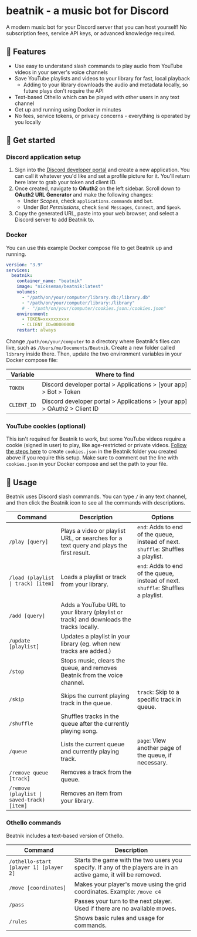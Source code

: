 # beatnik - a music bot for Discord

A modern music bot for your Discord server that you can host yourself! No subscription fees, service API keys, or advanced knowledge required.

## 🥁 Features
- Use easy to understand slash commands to play audio from YouTube videos in your server's voice channels
- Save YouTube playlists and videos to your library for fast, local playback
  - Adding to your library downloads the audio and metadata locally, so future plays don't require the API
- Text-based Othello which can be played with other users in any text channel
- Get up and running using Docker in minutes
- No fees, service tokens, or privacy concerns - everything is operated by you locally

## 🚀 Get started

### Discord application setup
1. Sign into the [Discord developer portal](https://discord.com/developers/applications "Discord developer portal") and create a new application. You can call it whatever you'd like and set a profile picture for it. You'll return here later to grab your token and client ID.
2. Once created, navigate to **OAuth2** on the left sidebar. Scroll down to **OAuth2 URL Generator** and make the following changes:
	- Under *Scopes*, check `applications.commands` and `bot`.
	- Under *Bot Permissions*, check `Send Messages`, `Connect`, and `Speak`.
3. Copy the generated URL, paste into your web browser, and select a Discord server to add Beatnik to.

### Docker

You can use this example Docker compose file to get Beatnik up and running.

```yaml
version: "3.9"
services:
  beatnik:
    container_name: "beatnik"
    image: "nickseman/beatnik:latest"
    volumes:
      - "/path/on/your/computer/library.db:/library.db"
      - "/path/on/your/computer/library:/library"
      # - "/path/on/your/computer/cookies.json:/cookies.json"
    environment:
      - TOKEN=xxxxxxxxxx
      - CLIENT_ID=00000000
    restart: always
```

Change `/path/on/your/computer` to a directory where Beatnik's files can live, such as `/Users/me/Documents/Beatnik`. Create a new folder called `library` inside there. Then, update the two environment variables in your Docker compose file:

| Variable  |  Where to find |
| ------------ | ------------ |
| `TOKEN`  | Discord developer portal > Applications > [your app] > Bot > Token  |
| `CLIENT_ID` | Discord developer portal > Applications > [your app] > OAuth2 > Client ID  |

### YouTube cookies (optional)
This isn't required for Beatnik to work, but some YouTube videos require a cookie (signed in user) to play, like age-restricted or private videos. [Follow the steps here](https://github.com/distubejs/ytdl-core?tab=readme-ov-file#how-to-get-cookies "Follow the steps here") to create `cookies.json` in the Beatnik folder you created above if you require this setup. Make sure to comment out the line with `cookies.json` in your Docker compose and set the path to your file.


## 🎵 Usage
Beatnik uses Discord slash commands. You can type `/` in any text channel, and then click the Beatnik icon to see all the commands with descriptions.

|Command| Description | Options |
|--|--|--|
| `/play [query]` | Plays a video or playlist URL, or searches for a text query and plays the first result. | `end`: Adds to end of the queue, instead of next.<br> `shuffle`: Shuffles a playlist. |
| `/load (playlist \| track) [item]` | Loads a playlist or track from your library. | `end`: Adds to end of the queue, instead of next.<br> `shuffle`: Shuffles a playlist. |
| `/add [query]` | Adds a YouTube URL to your library (playlist or track) and downloads the tracks locally. |
| `/update [playlist]` | Updates a playlist in your library (eg. when new tracks are added.) | |
| `/stop`  | Stops music, clears the queue, and removes Beatnik from the voice channel.  |  |
| `/skip`  | Skips the current playing track in the queue. | `track`: Skip to a specific track in queue. |
| `/shuffle` | Shuffles tracks in the queue after the currently playing song. | |
| `/queue` | Lists the current queue and currently playing track. | `page`: View another page of the queue, if necessary. |
| `/remove queue [track]` | Removes a track from the queue. | | |
| `/remove (playlist \| saved-track) [item]` | Removes an item from your library. | |

### Othello commands
Beatnik includes a text-based version of Othello.

| Command | Description |
| -- | -- |
| `/othello-start [player 1] [player 2]` | Starts the game with the two users you specify. If any of the players are in an active game, it will be removed. |
| `/move [coordinates]`| Makes your player's move using the grid coordinates. Example: `/move c4` |
| `/pass` | Passes your turn to the next player. Used if there are no available moves. |
| `/rules` | Shows basic rules and usage for commands. |
 